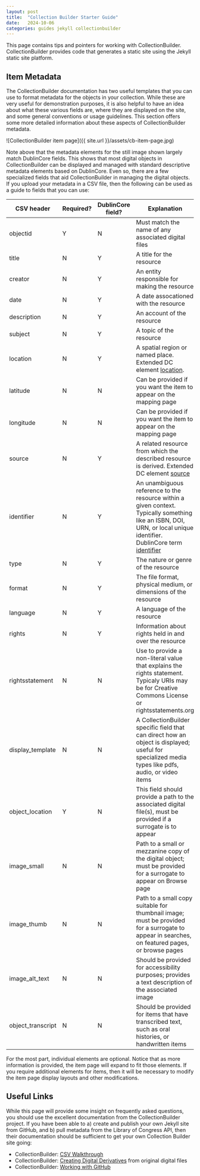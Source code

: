 ```yaml
---
layout: post
title:  "Collection Builder Starter Guide"
date:   2024-10-06
categories: guides jekyll collectionbuilder
---
```


This page contains tips and pointers for working with CollectionBuilder.
CollectionBuilder provides code that generates a static site using the
Jekyll static site platform.

## Item Metadata

The CollectionBuilder documentation has two useful templates that you can
use to format metadata for the objects in your collection. While these are
very useful for demonstration purposes, it is also helpful to have an
idea about what these various fields are, where they are displayed on the site,
and some general conventions or usage guidelines.
This section offers some more detailed information about these aspects of CollectionBuilder metadata.

![CollectionBuilder item page]({{ site.url }}/assets/cb-item-page.jpg)

Note above that the metadata elements for the still image shown largely match
DublinCore fields. This shows that most digital objects in CollectionBuilder can be displayed and managed with standard descriptive metadata elements based on DublinCore.
Even so, there are a few specialized fields that aid CollectionBuilder in managing the digital objects. If you upload your metadata in a CSV file, then the following can be used as a guide to fields that you can use:

| CSV header | Required? | DublinCore field? | Explanation |
| ------     | ------    | ------            | ------ |
| objectid   | Y         | N                 | Must match the name of any associated digital files |
| title      | N         | Y                 | A title for the resource |
| creator    | N         | Y                 | An entity responsible for making the resource |
| date       | N         | Y                 | A date assocationed with the resource |
| description | N        | Y                 | An account of the resource |
| subject     | N        | Y                 | 	A topic of the resource |
| location | N | Y | A spatial region or named place. Extended DC element [location](https://www.dublincore.org/specifications/dublin-core/dcmi-terms/terms/Location/). |
| latitude | N | N | Can be provided if you want the item to appear on the mapping page |
| longitude | N | N | Can be provided if you want the item to appear on the mapping page |
| source | N | Y | A related resource from which the described resource is derived. Extended DC element [source](https://www.dublincore.org/specifications/dublin-core/dcmi-terms/terms/source/) |
| identifier | N | Y | An unambiguous reference to the resource within a given context. Typically something like an ISBN, DOI, URN, or local unique identifier. DublinCore term [identifier](https://www.dublincore.org/specifications/dublin-core/dcmi-terms/terms/identifier/) |
| type       | N | Y | The nature or genre of the resource |
| format     | N | Y | The file format, physical medium, or dimensions of the resource |
| language   | N | Y | A language of the resource |
| rights     | N | Y | Information about rights held in and over the resource |
| rightsstatement | N | N | Use to provide a non-literal value that explains the rights statement. Typicaly URIs may be for Creative Commons License or rightsstatements.org |
| display_template | N | N | A CollectionBuilder specific field that can direct how an object is displayed; useful for specialized media types like pdfs, audio, or video items |
| object_location | Y | N | This field should provide a path to the associated digital file(s), must be provided if a surrogate is to appear |
| image_small | N | N | Path to a small or mezzanine copy of the digital object; must be provided for a surrogate to appear on Browse page |
| image_thumb | N | N | Path to a small copy suitable for thumbnail image; must be provided for a surrogate to appear in searches, on featured pages, or browse pages |
| image_alt_text | N | N | Should be provided for accessibility purposes; provides a text description of the associated image |
| object_transcript | N | N | Should be provided for items that have transcribed text, such as oral histories, or handwritten items |

For the most part, individual elements are optional. Notice that as more information is provided, the item page will expand to fit those elements. If you require additional elements for items, then it will be necessary to modify the item page display layouts and other modifications.

## Useful Links

While this page will provide some insight on frequently asked questions,
you should use the excellent documentation from the CollectionBuilder
project. If you have been able to
a) create and publish your own Jekyll site from GitHub, and
b) pull metadata from the Library of Congress API,
then their documentation should be sufficient to get your own
Collection Builder site going:

* CollectionBuilder: [CSV Walkthrough](https://collectionbuilder.github.io/cb-docs/docs/walkthroughs/csv-walkthrough/)
* CollectionBuilder: [Creating Digital Derivatives](https://collectionbuilder.github.io/cb-docs/docs/walkthroughs/derivatives-walkthrough/) from original digital files
* CollectionBuilder: [Working with GitHub](https://collectionbuilder.github.io/cb-docs/docs/walkthroughs/gh-walkthrough/)
